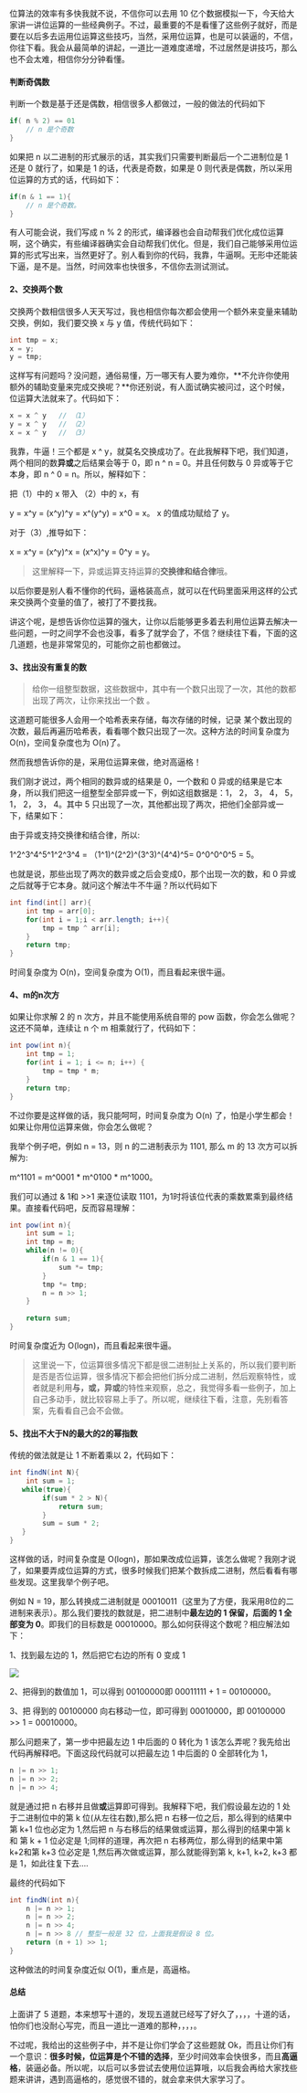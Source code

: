 
位算法的效率有多快我就不说，不信你可以去用 10 亿个数据模拟一下，今天给大家讲一讲位运算的一些经典例子。不过，最重要的不是看懂了这些例子就好，而是要在以后多去运用位运算这些技巧，当然，采用位运算，也是可以装逼的，不信，你往下看。我会从最简单的讲起，一道比一道难度递增，不过居然是讲技巧，那么也不会太难，相信你分分钟看懂。

#### 判断奇偶数

判断一个数是基于还是偶数，相信很多人都做过，一般的做法的代码如下

```java
if( n % 2) == 01
    // n 是个奇数
}
```
如果把 n 以二进制的形式展示的话，其实我们只需要判断最后一个二进制位是 1 还是 0 就行了，如果是 1 的话，代表是奇数，如果是 0 则代表是偶数，所以采用位运算的方式的话，代码如下：

```java
if(n & 1 == 1){
    // n 是个奇数。
}
```
有人可能会说，我们写成 n % 2 的形式，编译器也会自动帮我们优化成位运算啊，这个确实，有些编译器确实会自动帮我们优化。但是，我们自己能够采用位运算的形式写出来，当然更好了。别人看到你的代码，我靠，牛逼啊。无形中还能装下逼，是不是。当然，时间效率也快很多，不信你去测试测试。

#### 2、交换两个数

交换两个数相信很多人天天写过，我也相信你每次都会使用一个额外来变量来辅助交换，例如，我们要交换 x 与 y 值，传统代码如下：

```java
int tmp = x;
x = y;
y = tmp;
```
这样写有问题吗？没问题，通俗易懂，万一哪天有人要为难你，**不允许你使用额外的辅助变量来完成交换呢？**你还别说，有人面试确实被问过，这个时候，位运算大法就来了。代码如下：

```java
x = x ^ y   // （1）
y = x ^ y   // （2）
x = x ^ y   // （3）
```
我靠，牛逼！三个都是 x ^ y，就莫名交换成功了。在此我解释下吧，我们知道，两个相同的数**异或**之后结果会等于 0，即 n ^ n = 0。并且任何数与 0 异或等于它本身，即 n ^ 0 = n。所以，解释如下：

把（1）中的 x 带入 （2）中的 x，有  

y = x^y = (x^y)^y = x^(y^y) = x^0 = x。 x 的值成功赋给了 y。

对于（3）,推导如下：

x = x^y = (x^y)^x = (x^x)^y = 0^y = y。

> 这里解释一下，异或运算支持运算的**交换律和结合律**哦。

以后你要是别人看不懂你的代码，逼格装高点，就可以在代码里面采用这样的公式来交换两个变量的值了，被打了不要找我。

讲这个呢，是想告诉你位运算的强大，让你以后能够更多着去利用位运算去解决一些问题，一时之间学不会也没事，看多了就学会了，不信？继续往下看，下面的这几道题，也是非常常见的，可能你之前也都做过。

#### 3、找出没有重复的数

> 给你一组整型数据，这些数据中，其中有一个数只出现了一次，其他的数都出现了两次，让你来找出一个数 。

这道题可能很多人会用一个哈希表来存储，每次存储的时候，记录 某个数出现的次数，最后再遍历哈希表，看看哪个数只出现了一次。这种方法的时间复杂度为 O(n)，空间复杂度也为 O(n)了。

然而我想告诉你的是，采用位运算来做，绝对高逼格！

我们刚才说过，两个相同的数异或的结果是 0，一个数和 0 异或的结果是它本身，所以我们把这一组整型全部异或一下，例如这组数据是：1，  2，  3，  4，  5，  1，  2，  3，  4。其中 5 只出现了一次，其他都出现了两次，把他们全部异或一下，结果如下：


由于异或支持交换律和结合律，所以:

1^2^3^4^5^1^2^3^4 = （1^1)^(2^2)^(3^3)^(4^4)^5= 0^0^0^0^5 = 5。
    
也就是说，那些出现了两次的数异或之后会变成0，那个出现一次的数，和 0 异或之后就等于它本身。就问这个解法牛不牛逼？所以代码如下

```java
int find(int[] arr){
    int tmp = arr[0];
    for(int i = 1;i < arr.length; i++){
        tmp = tmp ^ arr[i];
    }
    return tmp;
}
```
时间复杂度为 O(n)，空间复杂度为 O(1)，而且看起来很牛逼。

#### 4、m的n次方

如果让你求解 2 的 n 次方，并且不能使用系统自带的 pow 函数，你会怎么做呢？这还不简单，连续让 n 个 m 相乘就行了，代码如下：

```java
int pow(int n){
    int tmp = 1;
    for(int i = 1; i <= n; i++) {
        tmp = tmp * m;
    }
    return tmp;
}
```
不过你要是这样做的话，我只能呵呵，时间复杂度为 O(n) 了，怕是小学生都会！如果让你用位运算来做，你会怎么做呢？

我举个例子吧，例如 n = 13，则 n 的二进制表示为 1101, 那么 m 的 13 次方可以拆解为:

m^1101 = m^0001 * m^0100 * m^1000。

我们可以通过 & 1和 >>1 来逐位读取 1101，为1时将该位代表的乘数累乘到最终结果。直接看代码吧，反而容易理解：

```java
int pow(int n){
    int sum = 1;
    int tmp = m;
    while(n != 0){
        if(n & 1 == 1){
            sum *= tmp;
        }
        tmp *= tmp;
        n = n >> 1;
    }
    
    return sum;
}
```
时间复杂度近为 O(logn)，而且看起来很牛逼。

> 这里说一下，位运算很多情况下都是很二进制扯上关系的，所以我们要判断是否是否位运算，很多情况下都会把他们拆分成二进制，然后观察特性，或者就是利用**与，或，异或**的特性来观察，总之，我觉得多看一些例子，加上自己多动手，就比较容易上手了。所以呢，继续往下看，注意，先别看答案，先看看自己会不会做。

#### 5、找出不大于N的最大的2的幂指数

传统的做法就是让 1 不断着乘以 2，代码如下：

```java
int findN(int N){
    int sum = 1;
   while(true){
        if(sum * 2 > N){
            return sum;
        }
        sum = sum * 2;
   }
}
```
这样做的话，时间复杂度是 O(logn)，那如果改成位运算，该怎么做呢？我刚才说了，如果要弄成位运算的方式，很多时候我们把某个数拆成二进制，然后看看有哪些发现。这里我举个例子吧。

例如 N = 19，那么转换成二进制就是 00010011（这里为了方便，我采用8位的二进制来表示）。那么我们要找的数就是，把二进制中**最左边的 1 保留，后面的 1 全部变为 0**。即我们的目标数是 00010000。那么如何获得这个数呢？相应解法如下：

1、找到最左边的 1，然后把它右边的所有 0 变成 1


![](https://user-gold-cdn.xitu.io/2019/5/15/16abadc81fb35135?w=436&h=279&f=png&s=6770)

2、把得到的数值加 1，可以得到 00100000即 00011111 + 1 = 00100000。

3、把 得到的 00100000 向右移动一位，即可得到 00010000，即 00100000 >> 1 = 00010000。

那么问题来了，第一步中把最左边 1 中后面的 0 转化为 1 该怎么弄呢？我先给出代码再解释吧。下面这段代码就可以把最左边 1 中后面的 0 全部转化为 1，

```java
n |= n >> 1;
n |= n >> 2;
n |= n >> 4;
```
就是通过把 n 右移并且做**或**运算即可得到。我解释下吧，我们假设最左边的 1 处于二进制位中的第 k 位(从左往右数),那么把 n 右移一位之后，那么得到的结果中第 k+1 位也必定为 1,然后把 n 与右移后的结果做或运算，那么得到的结果中第 k 和 第 k + 1 位必定是 1;同样的道理，再次把 n 右移两位，那么得到的结果中第 k+2和第 k+3 位必定是 1,然后再次做或运算，那么就能得到第 k, k+1, k+2, k+3 都是 1，如此往复下去....

最终的代码如下
```java
int findN(int n){
    n |= n >> 1;
    n |= n >> 2;
    n |= n >> 4;
    n |= n >> 8 // 整型一般是 32 位，上面我是假设 8 位。
    return (n + 1) >> 1;
}
```
这种做法的时间复杂度近似 O(1)，重点是，高逼格。

#### 总结

上面讲了 5 道题，本来想写十道的，发现五道就已经写了好久了，，，，十道的话，怕你们也没耐心写完，而且一道比一道难的那种，，，，。

不过呢，我给出的这些例子中，并不是让你们学会了这些题就 Ok，而且让你们有一个意识：**很多时候，位运算是个不错的选择**，至少时间效率会快很多，而且**高逼格**，装逼必备。所以呢，以后可以多尝试去使用位运算哦，以后我会再给大家找些题来讲讲，遇到高逼格的，感觉很不错的，就会拿来供大家学习了。

